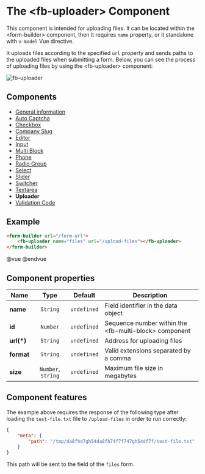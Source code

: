 # The &lt;fb-uploader&gt; Component

This component is intended for uploading files. It can be located within the &lt;form-builder&gt; component, then it requires `name` property, or it standalone with `v-model` Vue directive.

It uploads files according to the specified `url` property and sends paths to the uploaded files when submitting a form. Below, you can see the process of uploading files by using the &lt;fb-uploader&gt; component:

![fb-uploader](https://static.awes.io/docs/fb-uploader.gif)

## Components
* [General information](./form-builder.md)
* [Auto Captcha](./auto-captcha.md)
* [Checkbox](./checkbox.md)
* [Company Slug](./company-slug.md)
* [Editor](./editor.md)
* [Input](./input.md)
* [Multi Block](./multi-block.md)
* [Phone](./phone.md)
* [Radio Group](./radio-group.md)
* [Select](./select.md)
* [Slider](./slider.md)
* [Switcher](./switcher.md)
* [Textarea](./textarea.md)
* **Uploader**
* [Validation Code](./code.md)

## Example

```html
<form-builder url="/form-url">
    <fb-uploader name="files" url="/upload-files"></fb-uploader>
</form-builder>
```
@vue
<form-builder url="/form-url">
    <fb-uploader name="files" url="/upload-files"></fb-uploader>
</form-builder>
@endvue


## Component properties

| Name                | Type               | Default             | Description                                       |
|---------------------|:------------------:|:-------------------:|---------------------------------------------------|
| **name**            | `String`           | `undefined`         | Field identifier in the data object               |
| **id**              | `Number`           | `undefined`         | Sequence number within the &lt;fb-multi-block&gt; component    |
| **url(*)**          | `String`           | `undefined`         | Address for uploading files                       |
| **format**          | `String`           | `undefined`         | Valid extensions separated by a comma             |
| **size**            | `Number`, `String` | `undefined`         | Maximum file size in megabytes                    |


## Component features

The example above requires the response of the following type after loading the `test-file.txt` file to `/upload-files` in order to run correctly:

```json
{
    "meta": {
        "path": "/tmp/da8fhd7gh54da8fh74f7f747gh54df7f/test-file.txt"
    }
}
```

This path will be sent to the field of the `files` form.
